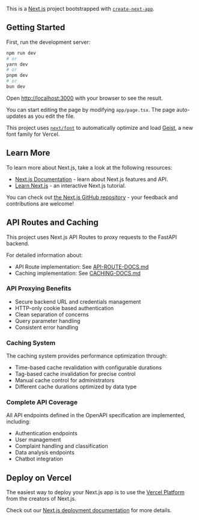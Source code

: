 This is a [Next.js](https://nextjs.org) project bootstrapped with [`create-next-app`](https://nextjs.org/docs/app/api-reference/cli/create-next-app).

## Getting Started

First, run the development server:

```bash
npm run dev
# or
yarn dev
# or
pnpm dev
# or
bun dev
```

Open [http://localhost:3000](http://localhost:3000) with your browser to see the result.

You can start editing the page by modifying `app/page.tsx`. The page auto-updates as you edit the file.

This project uses [`next/font`](https://nextjs.org/docs/app/building-your-application/optimizing/fonts) to automatically optimize and load [Geist](https://vercel.com/font), a new font family for Vercel.

## Learn More

To learn more about Next.js, take a look at the following resources:

- [Next.js Documentation](https://nextjs.org/docs) - learn about Next.js features and API.
- [Learn Next.js](https://nextjs.org/learn) - an interactive Next.js tutorial.

You can check out [the Next.js GitHub repository](https://github.com/vercel/next.js) - your feedback and contributions are welcome!

## API Routes and Caching

This project uses Next.js API Routes to proxy requests to the FastAPI backend. 

For detailed information about:
- API Route implementation: See [API-ROUTE-DOCS.md](./API-ROUTE-DOCS.md)
- Caching implementation: See [CACHING-DOCS.md](./CACHING-DOCS.md)

### API Proxying Benefits
- Secure backend URL and credentials management
- HTTP-only cookie based authentication
- Clean separation of concerns
- Query parameter handling
- Consistent error handling

### Caching System
The caching system provides performance optimization through:
- Time-based cache revalidation with configurable durations
- Tag-based cache invalidation for precise control
- Manual cache control for administrators
- Different cache durations optimized by data type

### Complete API Coverage
All API endpoints defined in the OpenAPI specification are implemented, including:
- Authentication endpoints
- User management
- Complaint handling and classification
- Data analysis endpoints 
- Chatbot integration

## Deploy on Vercel

The easiest way to deploy your Next.js app is to use the [Vercel Platform](https://vercel.com/new?utm_medium=default-template&filter=next.js&utm_source=create-next-app&utm_campaign=create-next-app-readme) from the creators of Next.js.

Check out our [Next.js deployment documentation](https://nextjs.org/docs/app/building-your-application/deploying) for more details.
